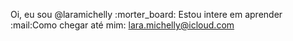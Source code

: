 
Oi, eu sou @laramichelly
:morter_board: Estou intere em  aprender
:mail:Como chegar até mim: lara.michelly@icloud.com
